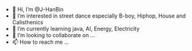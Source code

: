- 👋 Hi, I’m @J-HanBin
- 👀 I’m interested in street dance especially B-boy, Hiphop, House and Calisthenics
- 🌱 I’m currently learning java, AI, Energy, Electricity
- 💞️ I’m looking to collaborate on ...
- 📫 How to reach me ...

<!---
J-HanBin/J-HanBin is a ✨ special ✨ repository because its `README.md` (this file) appears on your GitHub profile.
You can click the Preview link to take a look at your changes.
--->
